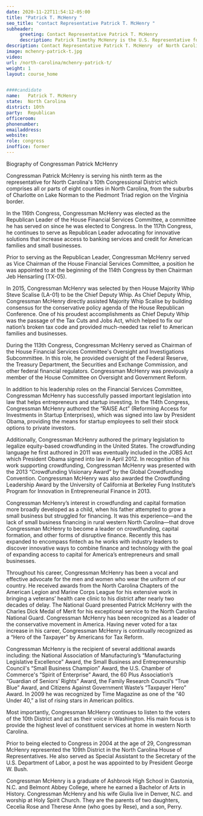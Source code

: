 ```yaml
---
date: 2020-11-22T11:54:12-05:00
title: "Patrick T. McHenry "
seo_title: "contact Representative Patrick T. McHenry "
subheader:
     greeting: Contact Representative Patrick T. McHenry  
     description: Patrick Timothy McHenry is the U.S. Representative for North Carolina's 10th congressional district. He is a member of the Republican Party. He was a member of the North Carolina House of Representatives for a single term.
description: Contact Representative Patrick T. McHenry  of North Carolina. Contact information for Patrick T. McHenry  includes email address, phone number, and mailing address.
image: mchenry-patrick-t.jpg
video: 
url: /north-carolina/mchenry-patrick-t/
weight: 1
layout: course_home


####candidate
name:	Patrick T. McHenry 
state:	North Carolina
district: 10th
party:	Republican
officeroom:	
phonenumber:	
emailaddress:	
website:	
role: congress
inoffice: former
---
```


Biography of Congressman Patrick McHenry

Congressman Patrick McHenry is serving his ninth term as the representative for North Carolina's 10th Congressional District which comprises all or parts of eight counties in North Carolina, from the suburbs of Charlotte on Lake Norman to the Piedmont Triad region on the Virginia border.

In the 116th Congress, Congressman McHenry was elected as the Republican Leader of the House Financial Services Committee, a committee he has served on since he was elected to Congress. In the 117th Congress, he continues to serve as Republican Leader advocating for innovative solutions that increase access to banking services and credit for American families and small businesses.

Prior to serving as the Republican Leader, Congressman McHenry served as Vice Chairman of the House Financial Services Committee, a position he was appointed to at the beginning of the 114th Congress by then Chairman Jeb Hensarling (TX-05).

In 2015, Congressman McHenry was selected by then House Majority Whip Steve Scalise (LA-01) to be the Chief Deputy Whip. As Chief Deputy Whip, Congressman McHenry directly assisted Majority Whip Scalise by building consensus for the conservative policy agenda of the House Republican Conference. One of his proudest accomplishments as Chief Deputy Whip was the passage of the Tax Cuts and Jobs Act, which helped to fix our nation’s broken tax code and provided much-needed tax relief to American families and businesses.

During the 113th Congress, Congressman McHenry served as Chairman of the House Financial Services Committee's Oversight and Investigations Subcommittee. In this role, he provided oversight of the Federal Reserve, the Treasury Department, the Securities and Exchange Commission, and other federal financial regulators. Congressman McHenry was previously a member of the House Committee on Oversight and Government Reform.

In addition to his leadership roles on the Financial Services Committee, Congressman McHenry has successfully passed important legislation into law that helps entrepreneurs and startup investing. In the 114th Congress, Congressman McHenry authored the “RAISE Act” (Reforming Access for Investments in Startup Enterprises), which was signed into law by President Obama, providing the means for startup employees to sell their stock options to private investors.

Additionally, Congressman McHenry authored the primary legislation to legalize equity-based crowdfunding in the United States. The crowdfunding language he first authored in 2011 was eventually included in the JOBS Act which President Obama signed into law in April 2012. In recognition of his work supporting crowdfunding, Congressman McHenry was presented with the 2013 “Crowdfunding Visionary Award” by the Global Crowdfunding Convention. Congressman McHenry was also awarded the Crowdfunding Leadership Award by the University of California at Berkeley Fung Institute’s Program for Innovation in Entrepreneurial Finance in 2013.

Congressman McHenry’s interest in crowdfunding and capital formation more broadly developed as a child, when his father attempted to grow a small business but struggled for financing. It was this experience—and the lack of small business financing in rural western North Carolina—that drove Congressman McHenry to become a leader on crowdfunding, capital formation, and other forms of disruptive finance. Recently this has expanded to encompass fintech as he works with industry leaders to discover innovative ways to combine finance and technology with the goal of expanding access to capital for America’s entrepreneurs and small businesses.

Throughout his career, Congressman McHenry has been a vocal and effective advocate for the men and women who wear the uniform of our country. He received awards from the North Carolina Chapters of the American Legion and Marine Corps League for his extensive work in bringing a veterans’ health care clinic to his district after nearly two decades of delay. The National Guard presented Patrick McHenry with the Charles Dick Medal of Merit for his exceptional service to the North Carolina National Guard.
Congressman McHenry has been recognized as a leader of the conservative movement in America. Having never voted for a tax increase in his career, Congressman McHenry is continually recognized as a “Hero of the Taxpayer” by Americans for Tax Reform.

Congressman McHenry is the recipient of several additional awards including: the National Association of Manufacturing’s “Manufacturing Legislative Excellence” Award, the Small Business and Entrepreneurship Council's “Small Business Champion” Award, the U.S. Chamber of Commerce's “Spirit of Enterprise” Award, the 60 Plus Association’s “Guardian of Seniors’ Rights” Award, the Family Research Council’s “True Blue” Award, and Citizens Against Government Waste’s “Taxpayer Hero” Award. In 2009 he was recognized by Time Magazine as one of the “40 Under 40,” a list of rising stars in American politics.

Most importantly, Congressman McHenry continues to listen to the voters of the 10th District and act as their voice in Washington. His main focus is to provide the highest level of constituent services at home in western North Carolina.

Prior to being elected to Congress in 2004 at the age of 29, Congressman McHenry represented the 109th District in the North Carolina House of Representatives. He also served as Special Assistant to the Secretary of the U.S. Department of Labor, a post he was appointed to by President George W. Bush.

Congressman McHenry is a graduate of Ashbrook High School in Gastonia, N.C. and Belmont Abbey College, where he earned a Bachelor of Arts in History. Congressman McHenry and his wife Giulia live in Denver, N.C. and worship at Holy Spirit Church. They are the parents of two daughters, Cecelia Rose and Therese Anne (who goes by Rese), and a son, Perry.